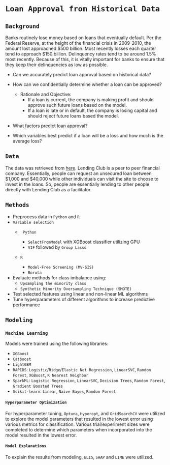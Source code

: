 # `Loan Approval from Historical Data`

## `Background`
Banks routinely lose money based on loans that eventually default. Per the Federal Reserve, at the height of the financial crisis in 2009-2010, the amount lost approached $500 billion. Most recently losses each quarter tend to approach $150 billion. Delinquency rates tend to be around 1.5% most recently. Because of this, it is vitally important for banks to ensure that they keep their delinquencies as low as possible.

- Can we accurately predict loan approval based on historical data?
- How can we confidentially determine whether a loan can be approved?

    - Rationale and Objective:  
        - If a loan is current, the company is making profit and should approve such future loans based on the model.
		- If a loan is late or in default, the company is losing capital and should reject future loans based the model.

- What factors predict loan approval?
- Which variables best predict if a loan will be a loss and how much is the average loss? 


## `Data`
The data was retrieved from [here](https://www.kaggle.com/wendykan/lending-club-loan-data). Lending Club is a peer to peer financial company. Essentially, people can request an unsecured loan between $1,000 and $40,000 while other individuals can visit the site to choose to invest in the loans. So, people are essentially lending to other people directly with Lending Club as a facilitator.


## `Methods`
- Preprocess data in `Python` and `R`
- `Variable selection`
	- ` Python`
 		-  `SelectFromModel` with XGBoost classifier utilizing GPU
		- `VIF` followed by `Group Lasso`
    
   - `R`
		- `Model-Free Screening (MV-SIS)`
		- `Boruta`
- Evaluate methods for class imbalance using:
	- `Upsampling the minority class`
 	- `Synthetic Minority Oversampling Technique (SMOTE)`
- Test selected features using linear and non-linear ML algorithms 
- Tune hyperparameters of different algorithms to increase predictive performance

## `Modeling`


### `Machine Learning`
Models were trained using the following libraries:
- `XGBoost` 
- `Catboost` 
- `LightGBM` 
- `RAPIDS`: `Logistic`/`Ridge`/`Elastic Net Regression`, `LinearSVC`, `Random Forest`, `XGBoost`, `K Nearest Neighbor`
- `SparkML`: `Logistic Regression`, `LinearSVC`, `Decision Trees`, `Random Forest`, `Gradient Boosted Trees`
- `Scikit-learn`: `Linear`, `Naive Bayes`, `Random Forest`


#### `Hyperparameter Optimization`
For hyperparameter tuning, `Optuna`, `Hyperopt`, and `GridSearchCV` were utilized to explore the model parameters that resulted in the lowest error using various metrics for classification. Various trial/experiment sizes were completed to determine which parameters when incorporated into the model resulted in the lowest error.


#### `Model Explanations`
To explain the results from modeling, `ELI5`, `SHAP` and `LIME` were utilized.


